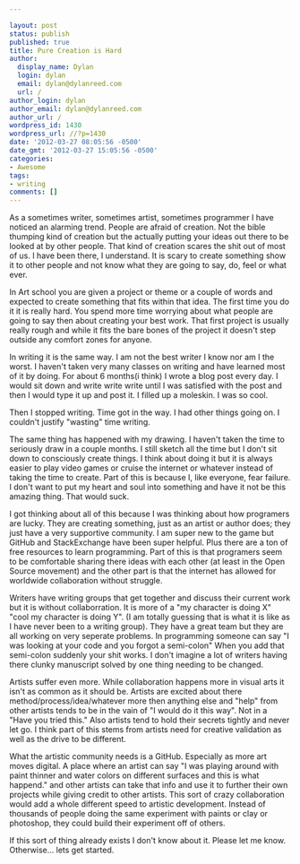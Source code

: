 ```yaml
---

layout: post
status: publish
published: true
title: Pure Creation is Hard
author:
  display_name: Dylan
  login: dylan
  email: dylan@dylanreed.com
  url: /
author_login: dylan
author_email: dylan@dylanreed.com
author_url: /
wordpress_id: 1430
wordpress_url: //?p=1430
date: '2012-03-27 08:05:56 -0500'
date_gmt: '2012-03-27 15:05:56 -0500'
categories:
- Awesome
tags:
- writing
comments: []
---
```


As a sometimes writer, sometimes artist, sometimes programmer I have noticed an alarming trend. People are afraid of creation. Not the bible thumping kind of creation but the actually putting your ideas out there to be looked at by other people.  That kind of creation scares the shit out of most of us. I have been there, I understand. It is scary to create something show it to other people and not know what they are going to say, do, feel or what ever.

In Art school you are given a project or theme or a couple of words and expected to create something that fits within that idea. The first time you do it it is really hard. You spend more time worrying about what people are going to say then about creating your best work. That first project is usually really rough and while it fits the bare bones of the project it doesn't step outside any comfort zones for anyone.

In writing it is the same way. I am not the best writer I know nor am I the worst. I haven't taken very many classes on writing and have learned most of it by doing. For about 6 months(i think) I wrote a blog post every day. I would sit down and write write write until I was satisfied with the post and then I would type it up and post it. I filled up a moleskin. I was so cool.

Then I stopped writing. Time got in the way. I had other things going on. I couldn't justify "wasting" time writing.

The same thing has happened with my drawing. I haven't taken the time to seriously draw in a couple months. I still sketch all the time but I don't sit down to consciously create things. I think about doing it but it is always easier to play video games or cruise the internet or whatever instead of taking the time to create. Part of this is because I, like everyone, fear failure. I don't want to put my heart and soul into something and have it not be this amazing thing. That would suck.

I got thinking about all of this because I was thinking about how programers are lucky. They are creating something, just as an artist or author does; they just have a very supportive community. I am super new to the game but GitHub and StackExchange have been super helpful. Plus there are a ton of free resources to learn programming. Part of this is that programers seem to be comfortable sharing there ideas with each other (at least in the Open Source movement) and the other part is that the internet has allowed for worldwide collaboration without struggle.

Writers have writing groups that get together and discuss their current work but it is without collaborration. It is more of a "my character is doing X" "cool my character is doing Y". (I am totally guessing that is what it is like as I have never been to a writing group). They have a great team but they are all working on very seperate problems. In programming someone can say  "I was looking at your code and you forgot a semi-colon" When you add that semi-colon suddenly your shit works. I don't imagine a lot of writers having there clunky manuscript solved by one thing needing to be changed.

Artists suffer even more. While collaboration happens more in visual arts it isn't as common as it should be. Artists are excited about there method/process/idea/whatever more then anything else and "help" from other artists tends to be in the vain of "I would do it this way". Not in a "Have you tried this." Also artists tend to hold their secrets tightly and never let go. I think part of this stems from artists need for creative validation as well as the drive to be different.

What the artistic community needs is a GitHub. Especially as more art moves digital. A place where an artist can say "I was playing around with paint thinner and water colors on different surfaces and this is what happend." and other artists can take that info and use it to further their own projects while giving credit to other artists. This sort of crazy collaboration would add a whole different speed to artistic development. Instead of thousands of people doing the same experiment with paints or clay or photoshop, they could build their experiment off of others.

If this sort of thing already exists I don't know about it. Please let me know. Otherwise... lets get started.

 
